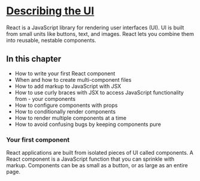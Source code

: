 # [Describing the UI]( https://react.dev/learn/describing-the-ui)

React is a JavaScript library for rendering user interfaces (UI). UI is built from small units like buttons, text, and images. React lets you combine them into reusable, nestable components.

## In this chapter

- How to write your first React component
- When and how to create multi-component files
- How to add markup to JavaScript with JSX
- How to use curly braces with JSX to access JavaScript functionality from - your components
- How to configure components with props
- How to conditionally render components
- How to render multiple components at a time
- How to avoid confusing bugs by keeping components pure


### Your first component

React applications are built from isolated pieces of UI called components. A React component is a JavaScript function that you can sprinkle with markup. Components can be as small as a button, or as large as an entire page.